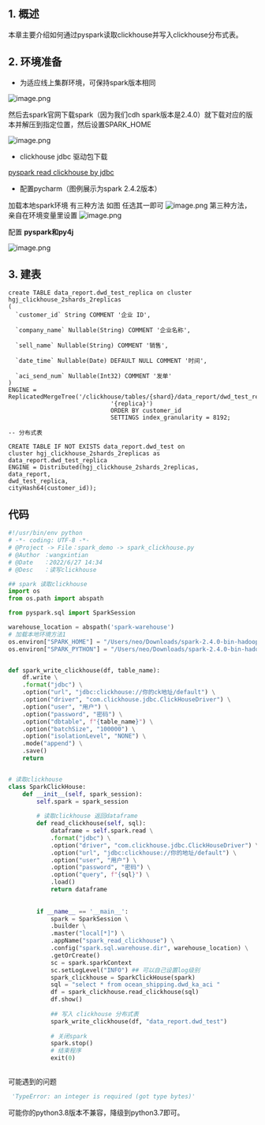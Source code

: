 ## 1. 概述
本章主要介绍如何通过pyspark读取clickhouse并写入clickhouse分布式表。

## 2. 环境准备

- 为适应线上集群环境，可保持spark版本相同

![image.png](https://cdn.nlark.com/yuque/0/2022/png/140520/1656654918566-740d072b-a329-4af1-9c8f-dc6988a4b9a6.png#clientId=u465b5286-7df6-4&crop=0&crop=0&crop=1&crop=1&from=paste&height=264&id=u18dcc1cf&margin=%5Bobject%20Object%5D&name=image.png&originHeight=264&originWidth=717&originalType=binary&ratio=1&rotation=0&showTitle=false&size=44129&status=done&style=none&taskId=uf6166170-c896-4cb8-a552-ba664c6cc72&title=&width=717)

然后去spark官网下载spark（因为我们cdh spark版本是2.4.0）就下载对应的版本并解压到指定位置，然后设置SPARK_HOME

![image.png](https://cdn.nlark.com/yuque/0/2022/png/140520/1656655234686-606bb804-f6c4-44b8-b932-2a48833cd28b.png#clientId=u465b5286-7df6-4&crop=0&crop=0&crop=1&crop=1&from=paste&height=748&id=u248482d9&margin=%5Bobject%20Object%5D&name=image.png&originHeight=748&originWidth=952&originalType=binary&ratio=1&rotation=0&showTitle=false&size=187905&status=done&style=none&taskId=u9c436913-0959-413b-a478-d0bb3a72de4&title=&width=952)

- clickhouse jdbc 驱动包下载

[pyspark read clickhouse by jdbc](https://www.yuque.com/imxintian/learnlib/wfzl7i?view=doc_embed)

- 配置pycharm（图例展示为spark 2.4.2版本）

加载本地spark环境
有三种方法 如图 任选其一即可
![image.png](https://cdn.nlark.com/yuque/0/2020/png/140520/1606721171545-45a3b9e6-e262-4afe-b66e-59349a327079.png#crop=0&crop=0&crop=1&crop=1&height=674&id=okplI&margin=%5Bobject%20Object%5D&name=image.png&originHeight=674&originWidth=1706&originalType=binary&ratio=1&rotation=0&showTitle=false&size=109762&status=done&style=none&title=&width=1706)
第三种方法，亲自在环境变量里设置
![image.png](https://cdn.nlark.com/yuque/0/2020/png/140520/1606721289635-eda4d85c-4172-43c2-bd37-8a1e735e7f32.png#crop=0&crop=0&crop=1&crop=1&height=1120&id=s5X8I&margin=%5Bobject%20Object%5D&name=image.png&originHeight=1120&originWidth=1480&originalType=binary&ratio=1&rotation=0&showTitle=false&size=141082&status=done&style=none&title=&width=1480)

 配置 **pyspark和py4j**

![image.png](https://cdn.nlark.com/yuque/0/2020/png/140520/1606721535115-3e98f33d-0f00-4184-bae1-b051971153b8.png#crop=0&crop=0&crop=1&crop=1&height=1276&id=aMPhy&margin=%5Bobject%20Object%5D&name=image.png&originHeight=1276&originWidth=2022&originalType=binary&ratio=1&rotation=0&showTitle=false&size=153396&status=done&style=none&title=&width=2022)

## 3. 建表

```plsql
create TABLE data_report.dwd_test_replica on cluster hgj_clickhouse_2shards_2replicas
(
  `customer_id` String COMMENT '企业 ID',
  
  `company_name` Nullable(String) COMMENT '企业名称',
  
  `sell_name` Nullable(String) COMMENT '销售',
  
  `date_time` Nullable(Date) DEFAULT NULL COMMENT '时间',
  
  `aci_send_num` Nullable(Int32) COMMENT '发单'
)
ENGINE = ReplicatedMergeTree('/clickhouse/tables/{shard}/data_report/dwd_test_replica',
                             '{replica}')
                             ORDER BY customer_id
                             SETTINGS index_granularity = 8192;
                             
-- 分布式表

CREATE TABLE IF NOT EXISTS data_report.dwd_test on
cluster hgj_clickhouse_2shards_2replicas as data_report.dwd_test_replica
ENGINE = Distributed(hgj_clickhouse_2shards_2replicas,
data_report,
dwd_test_replica,
cityHash64(customer_id));
```

## 代码
```python
#!/usr/bin/env python
# -*- coding: UTF-8 -*-
# @Project -> File：spark_demo -> spark_clickhouse.py
# @Author ：wangxintian
# @Date   ：2022/6/27 14:34
# @Desc   ：读写clickhouse

## spark 读取clickhouse
import os
from os.path import abspath

from pyspark.sql import SparkSession

warehouse_location = abspath('spark-warehouse')
# 加载本地环境方法1
os.environ["SPARK_HOME"] = "/Users/neo/Downloads/spark-2.4.0-bin-hadoop2.6"
os.environ["SPARK_PYTHON"] = "/Users/neo/Downloads/spark-2.4.0-bin-hadoop2.6/python"


def spark_write_clickhouse(df, table_name):
    df.write \
    .format("jdbc") \
    .option("url", "jdbc:clickhouse://你的ck地址/default") \
    .option("driver", "com.clickhouse.jdbc.ClickHouseDriver") \
    .option("user", "用户") \
    .option("password", "密码") \
    .option("dbtable", f"{table_name}") \
    .option("batchSize", "100000") \
    .option("isolationLevel", "NONE") \
    .mode("append") \
    .save()
    return


# 读取clickhouse
class SparkClickHouse:
    def __init__(self, spark_session):
        self.spark = spark_session
        
        # 读取clickhouse 返回dataframe
        def read_clickhouse(self, sql):
            dataframe = self.spark.read \
            .format("jdbc") \
            .option("driver", "com.clickhouse.jdbc.ClickHouseDriver") \
            .option("url", "jdbc:clickhouse://你的地址/default") \
            .option("user", "用户") \
            .option("password", "密码") \
            .option("query", f"{sql}") \
            .load()
            return dataframe
        
        
        if __name__ == '__main__':
            spark = SparkSession \
            .builder \
            .master("local[*]") \
            .appName("spark_read_clickhouse") \
            .config("spark.sql.warehouse.dir", warehouse_location) \
            .getOrCreate()
            sc = spark.sparkContext
            sc.setLogLevel("INFO") ## 可以自己设置log级别
            spark_clickhouse = SparkClickHouse(spark)
            sql = "select * from ocean_shipping.dwd_ka_aci "
            df = spark_clickhouse.read_clickhouse(sql)
            df.show()
            
            ## 写入 clickhouse 分布式表
            spark_write_clickhouse(df, "data_report.dwd_test")
            
            # 关闭spark
            spark.stop()
            # 结束程序
            exit(0)
            

```
可能遇到的问题
```python
 'TypeError: an integer is required (got type bytes)' 
```
可能你的python3.8版本不兼容，降级到python3.7即可。




